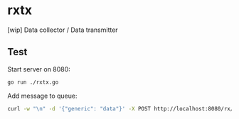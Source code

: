 # rxtx
[wip] Data collector / Data transmitter

## Test

Start server on 8080:
```bash
go run ./rxtx.go 
```

Add message to queue:
```bash
curl -w "\n" -d '{"generic": "data"}' -X POST http://localhost:8080/rx/producer/data/test
```